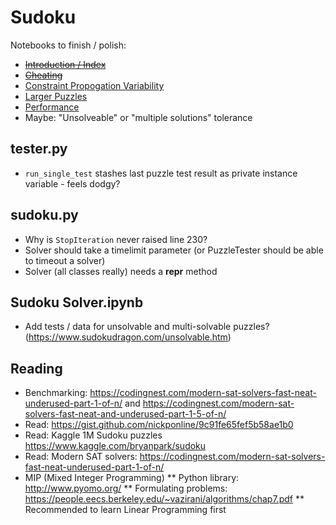 # Sudoku

Notebooks to finish / polish:

* ~~[Introduction / Index](Sudoku.ipynb)~~
* ~~[Cheating](Sudoku/Cheating.ipynb)~~
* [Constraint Propogation Variability](Constraint%20Propogation%20Variability.ipynb)
* [Larger Puzzles](Larger%20Puzzles.ipynb)
* [Performance](Performance.ipynb)
* Maybe: "Unsolveable" or "multiple solutions" tolerance


## tester.py

* `run_single_test` stashes last puzzle test result as private instance variable - feels dodgy?


## sudoku.py

* Why is `StopIteration` never raised line 230?
* Solver should take a timelimit parameter (or PuzzleTester should be able to timeout a solver)
* Solver (all classes really) needs a __repr__ method


## Sudoku Solver.ipynb

* Add tests / data for unsolvable and multi-solvable puzzles? (https://www.sudokudragon.com/unsolvable.htm)


## Reading

* Benchmarking: https://codingnest.com/modern-sat-solvers-fast-neat-underused-part-1-of-n/ and https://codingnest.com/modern-sat-solvers-fast-neat-and-underused-part-1-5-of-n/
* Read: https://gist.github.com/nickponline/9c91fe65fef5b58ae1b0
* Read: Kaggle 1M Sudoku puzzles https://www.kaggle.com/bryanpark/sudoku
* Read: Modern SAT solvers: https://codingnest.com/modern-sat-solvers-fast-neat-underused-part-1-of-n/
* MIP (Mixed Integer Programming)
** Python library: http://www.pyomo.org/
** Formulating problems: https://people.eecs.berkeley.edu/~vazirani/algorithms/chap7.pdf
** Recommended to learn Linear Programming first
